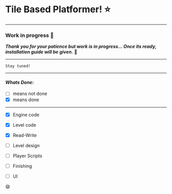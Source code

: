 # Tile Based Platformer! :star:

---

### Work in progress :rocket:

**_Thank you for your patience but work is in progress... Once its ready, installation guide will be given._** :pizza:

---

```Plaintext
Stay tuned!
```
---

 #### _Whats Done_:

- [ ] means not done
- [x] means done

---

- [x] Engine code
- [x] Level code
- [x] Read-Write
- [ ] Level design
- [ ] Player Scripts
- [ ] Finishing
- [ ] UI


:smile:
